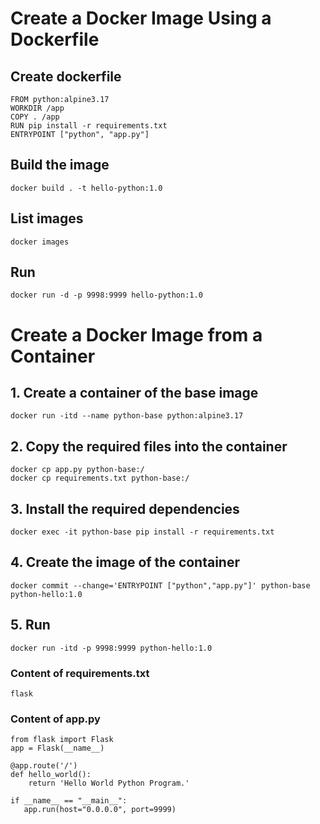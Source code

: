 # Create a Docker Image Using a Dockerfile
## Create dockerfile
```
FROM python:alpine3.17
WORKDIR /app
COPY . /app
RUN pip install -r requirements.txt
ENTRYPOINT ["python", "app.py"]
```

## Build the image
```
docker build . -t hello-python:1.0
```

## List images
```
docker images
```

## Run
```
docker run -d -p 9998:9999 hello-python:1.0
```

# Create a Docker Image from a Container
## 1. Create a container of the base image
```
docker run -itd --name python-base python:alpine3.17
```

## 2. Copy the required files into the container
```
docker cp app.py python-base:/
docker cp requirements.txt python-base:/
```

## 3. Install the required dependencies
```
docker exec -it python-base pip install -r requirements.txt
```

## 4. Create the image of the container
```
docker commit --change='ENTRYPOINT ["python","app.py"]' python-base python-hello:1.0
```

## 5. Run
```
docker run -itd -p 9998:9999 python-hello:1.0
```


### Content of requirements.txt
```
flask
```

### Content of app.py
```
from flask import Flask
app = Flask(__name__)

@app.route('/')
def hello_world():
    return 'Hello World Python Program.'

if __name__ == "__main__":
   app.run(host="0.0.0.0", port=9999)
```

